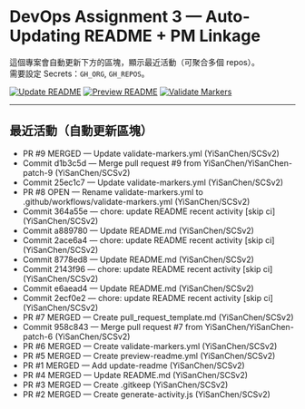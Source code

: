 # DevOps Assignment 3 — Auto-Updating README + PM Linkage

這個專案會自動更新下方的區塊，顯示最近活動（可聚合多個 repos）。  
需要設定 Secrets：`GH_ORG`, `GH_REPOS`。

[![Update README](https://github.com/YiSanChen/SCSv2/actions/workflows/update-readme.yml/badge.svg)](../../actions/workflows/update-readme.yml)
[![Preview README](https://github.com/YiSanChen/SCSv2/actions/workflows/preview-readme.yml/badge.svg)](../../actions/workflows/preview-readme.yml)
[![Validate Markers](https://github.com/YiSanChen/SCSv2/actions/workflows/validate-markers.yml/badge.svg)](../../actions/workflows/validate-markers.yml)


---

## 最近活動（自動更新區塊）
<!-- RECENT_ACTIVITY:START -->
- PR #9 MERGED — Update validate-markers.yml (YiSanChen/SCSv2)
- Commit d1b3c5d — Merge pull request #9 from YiSanChen/YiSanChen-patch-9 (YiSanChen/SCSv2)
- Commit 25ec1c7 — Update validate-markers.yml (YiSanChen/SCSv2)
- PR #8 OPEN — Rename validate-markers.yml to .github/workflows/validate-markers.yml (YiSanChen/SCSv2)
- Commit 364a55e — chore: update README recent activity [skip ci] (YiSanChen/SCSv2)
- Commit a889780 — Update README.md (YiSanChen/SCSv2)
- Commit 2ace6a4 — chore: update README recent activity [skip ci] (YiSanChen/SCSv2)
- Commit 8778ed8 — Update README.md (YiSanChen/SCSv2)
- Commit 2143f96 — chore: update README recent activity [skip ci] (YiSanChen/SCSv2)
- Commit e6aead4 — Update README.md (YiSanChen/SCSv2)
- Commit 2ecf0e2 — chore: update README recent activity [skip ci] (YiSanChen/SCSv2)
- PR #7 MERGED — Create pull_request_template.md (YiSanChen/SCSv2)
- Commit 958c843 — Merge pull request #7 from YiSanChen/YiSanChen-patch-6 (YiSanChen/SCSv2)
- PR #6 MERGED — Create validate-markers.yml (YiSanChen/SCSv2)
- PR #5 MERGED — Create preview-readme.yml (YiSanChen/SCSv2)
- PR #1 MERGED — Add update-readme (YiSanChen/SCSv2)
- PR #4 MERGED — Update README.md (YiSanChen/SCSv2)
- PR #3 MERGED — Create .gitkeep (YiSanChen/SCSv2)
- PR #2 MERGED — Create generate-activity.js (YiSanChen/SCSv2)
<!-- RECENT_ACTIVITY:END -->

